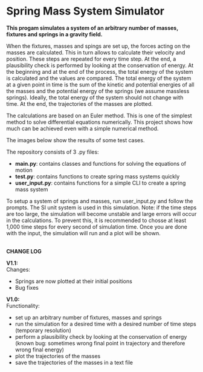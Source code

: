 # Spring Mass System Simulator

**This progam simulates a system of an arbitrary number of masses, fixtures and springs in a gravity field.**

When the fixtures, masses and spings are set up, the forces acting on the masses are calculated. This in turn allows to calculate their velocity and position. These steps are repeated for every time step. At the end, a plausibility check is performed by looking at the conservation of energy. At the beginning and at the end of the process, the total energy of the system is calculated and the values are compared. The total energy of the system at a given point in time is the sum of the kinetic and potential energies of all the masses and the potential energy of the springs (we assume massless springs). Ideally, the total energy of the system should not change with time. At the end, the trajectories of the masses are plotted.

The calculations are based on an Euler method. This is one of the simplest method to solve differential equations numerically. This project shows how much can be achieved even with a simple numerical method.

The images below show the results of some test cases.

The repository consists of 3 .py files:

* **main.py**: contains classes and functions for solving the equations of motion
* **test.py**: contains functions to create spring mass systems quickly
* **user_input.py**: contains functions for a simple CLI to create a spring mass system

To setup a system of springs and masses, run user_input.py and follow the prompts. The SI unit system is used in this simulation.
Note: if the time steps are too large, the simulation will become unstable and large errors will occur in the calculations. To prevent this, it is recommended to chosse at least 1,000 time steps for every second of simulation time.
Once you are done with the input, the simulation will run and a plot will be shown.
</br>
</br>

**CHANGE LOG**

**V1.1:**</br>
Changes:
* Springs are now plotted at their initial positions
* Bug fixes


**V1.0:**</br>
Functionality:
* set up an arbitrary number of fixtures, masses and springs
* run the simulation for a desired time with a desired number of time steps (temporary resolution)
* perform a plausibility check by looking at the conservation of energy (known bug: sometimes wrong final point in trajectory and therefore wrong final energy)
* plot the trajectories of the masses
* save the trajectories of the masses in a text file

